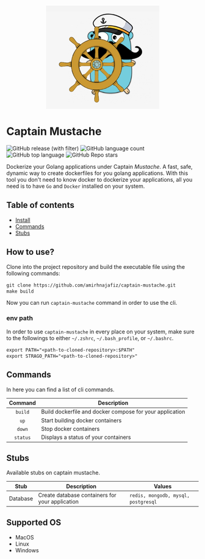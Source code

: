 <div align="center">
  <img src=".github/logo.png" alt="logo" />
</div>

# Captain Mustache

![GitHub release (with filter)](https://img.shields.io/github/v/release/amirhnajafiz/captain-mustache)
![GitHub language count](https://img.shields.io/github/languages/count/amirhnajafiz/captain-mustache)
![GitHub top language](https://img.shields.io/github/languages/top/amirhnajafiz/captain-mustache)
![GitHub Repo stars](https://img.shields.io/github/stars/amirhnajafiz/captain-mustache)


Dockerize your Golang applications under Captain *Mustache*. 
A fast, safe, dynamic way to create dockerfiles for you golang applications.
With this tool you don't need to know docker to dockerize your applications, 
all you need is to have ```Go``` and ```Docker``` installed on your system.

## Table of contents

- [Install](#how-to-use)
- [Commands](#commands)
- [Stubs](#stubs)

## How to use?

Clone into the project repository and build the executable file using the following commands:

```shell
git clone https://github.com/amirhnajafiz/captain-mustache.git
make build
```

Now you can run ```captain-mustache``` command in order to use the cli.

### env path

In order to use ```captain-mustache``` in every place on your system, make sure to
the followings to either ```~/.zshrc```, ```~/.bash_profile```, or ```~/.bashrc```.

```shell
export PATH="<path-to-cloned-repository>:$PATH"
export STRAGO_PATH="<path-to-cloned-repository>"
```

## Commands

In here you can find a list of cli commands.

|   Command    | Description                                              |
|:------------:|----------------------------------------------------------|
| ```build```  | Build dockerfile and docker compose for your application |
|   ```up```   | Start building docker containers                         |
|  ```down```  | Stop docker containers                                   |
| ```status``` | Displays a status of your containers                     |

## Stubs

Available stubs on captain mustache.

|   Stub   | Description                                     | Values                                  |
|:--------:|-------------------------------------------------|-----------------------------------------|
| Database | Create database containers for your application | ```redis, mongodb, mysql, postgresql``` |

## Supported OS

- MacOS
- Linux
- Windows
